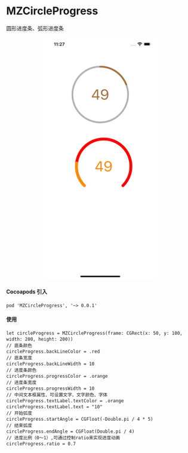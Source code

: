 # MZCircleProgress
圆形进度条、弧形进度条

<div align=center>
<img src="1.gif" width="300px" />
</div>

#### Cocoapods 引入
```
pod 'MZCircleProgress', '~> 0.0.1'
```

#### 使用
```
let circleProgress = MZCircleProgress(frame: CGRect(x: 50, y: 100, width: 200, height: 200))
// 底条颜色
circleProgress.backLineColor = .red
// 底条宽度
circleProgress.backLineWidth = 10
// 进度条颜色
circleProgress.progressColor = .orange
// 进度条宽度
circleProgress.progressWidth = 10
// 中间文本框属性、可设置文字、文字颜色、字体
circleProgress.textLabel.textColor = .orange
circleProgress.textLabel.text = "10"
// 开始弧度
circleProgress.startAngle = CGFloat(-Double.pi / 4 * 5)
// 结束弧度
circleProgress.endAngle = CGFloat(Double.pi / 4)
// 进度比例（0～1）,可通过控制ratio来实现进度动画
circleProgress.ratio = 0.7
```
